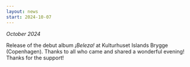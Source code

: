 ```yaml
---
layout: news
start: 2024-10-07
---
```

_October 2024_

Release of the debut album _¡Beleza!_ at Kulturhuset Islands Brygge (Copenhagen). Thanks to all who came and shared a wonderful evening! Thanks for the support!
